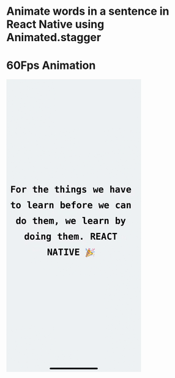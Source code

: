 # Animate words in a sentence in React Native using Animated.stagger
# 60Fps Animation


![Animated.stagger](https://github.com/graphtobinary/react-native-animated-text/blob/master/appVideo.gif)
